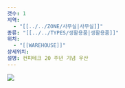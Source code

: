 ```yaml
---
갯수: 1
지역:
  - "[[../../ZONE/사무실|사무실]]"
종류: "[[../../TYPES/생활용품|생활용품]]"
위치:
  - "[[WAREHOUSE]]"
상세위치: 
설명: 컨피테크 20 주년 기념 우산
---
```

![](http://192.168.50.22/devices/240821_IMG_0001.jpg)